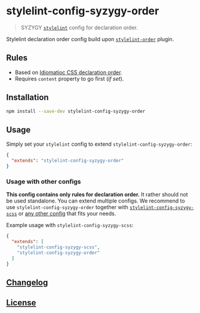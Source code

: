 # stylelint-config-syzygy-order
> SYZYGY [`stylelint`](https://github.com/stylelint/stylelint) config for declaration order.

Stylelint declaration order config build upon [`stylelint-order`](https://github.com/hudochenkov/stylelint-order) plugin.

## Rules

* Based on [Idiomatioc CSS declaration order](https://github.com/necolas/idiomatic-css#declaration-order).
* Requires `content` property to go first (_if set_).   

## Installation

```bash
npm install --save-dev stylelint-config-syzygy-order
```

## Usage

Simply set your `stylelint` config to extend `stylelint-config-syzygy-order`:

```json
{
  "extends": "stylelint-config-syzygy-order"
}
```

### Usage with other configs

**This config contains only rules for declaration order.**
It rather should not be used standalone. You can extend multiple configs.
We recommend to use `stylelint-config-syzygy-order` together with
[`stylelint-config-syzygy-scss`](https://github.com/syzygypl/stylelint-config-syzygy-scss)
or [any other config](https://www.npmjs.com/search?q=stylelint-config&ranking=popularity)
that fits your needs.

Example usage with `stylelint-config-syzygy-scss`:

```json
{
  "extends": [
    "stylelint-config-syzygy-scss",
    "stylelint-config-syzygy-order"
  ]
}
```

## [Changelog](CHANGELOG.md)

## [License](LICENSE)
